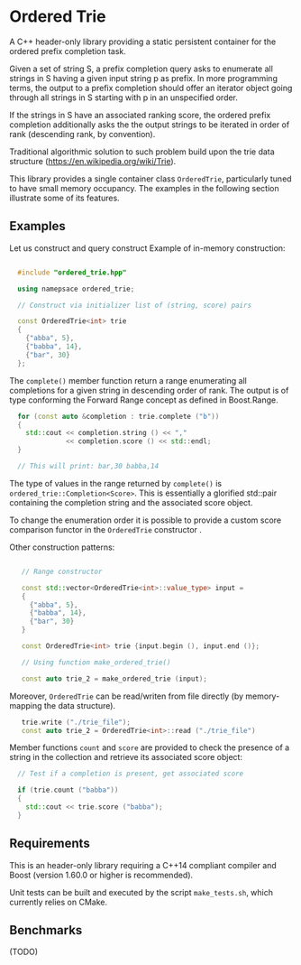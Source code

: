 
Ordered Trie
====================================

A C++ header-only library providing a static persistent container for the ordered prefix completion task.

Given a set of string S, a prefix completion query asks to enumerate all strings in S having a given input string p as prefix. In more programming terms, the output to a prefix completion should offer an iterator object going through all strings in S starting with p in an unspecified order.

If the strings in S have an associated ranking score, the ordered prefix completion additionally asks the the output strings to be iterated in order of rank (descending rank, by convention).

Traditional algorithmic solution to such problem build upon the trie data structure (https://en.wikipedia.org/wiki/Trie).

This library provides a single container class ```OrderedTrie```, particularly tuned to have small memory occupancy. The examples in the following section illustrate some of its features.

Examples
-------------

Let us construct and query construct Example of in-memory construction:

```cpp

  #include "ordered_trie.hpp"

  using namepsace ordered_trie;

  // Construct via initializer list of (string, score) pairs

  const OrderedTrie<int> trie
  {
    {"abba", 5},
    {"babba", 14},
    {"bar", 30}
  };
```

The ```complete()``` member function return a range enumerating all completions for a given string in descending order of rank. The output is of type conforming the Forward Range concept as defined in Boost.Range. 

```cpp
  for (const auto &completion : trie.complete ("b"))
  {
    std::cout << completion.string () << ","
              << completion.score () << std::endl;
  }

  // This will print: bar,30 babba,14

```
The type of values in the range returned by ```complete()``` is ```ordered_trie::Completion<Score>```. This is essentially a glorified std::pair containing the completion string and the associated score object.

To change the enumeration order it is possible to provide a custom score comparison functor in the ```OrderedTrie``` constructor .

Other construction patterns:

```cpp

   // Range constructor

   const std::vector<OrderedTrie<int>::value_type> input =
   {
     {"abba", 5},
     {"babba", 14},
     {"bar", 30}
   }

   const OrderedTrie<int> trie {input.begin (), input.end ()};

   // Using function make_ordered_trie()

   const auto trie_2 = make_ordered_trie (input);
```

Moreover, ```OrderedTrie``` can be read/writen from file directly (by memory-mapping the data structure). 

```cpp
   trie.write ("./trie_file");
   const auto trie_2 = OrderedTrie<int>::read ("./trie_file")
```

Member functions ```count``` and ```score``` are provided to check the presence of a string in the collection and retrieve its associated score object:

```cpp
  // Test if a completion is present, get associated score

  if (trie.count ("babba"))
  {
    std::cout << trie.score ("babba");
  }
```


Requirements
-------------

This is an header-only library requiring a C++14 compliant compiler and Boost (version 1.60.0 or higher is recommended).

Unit tests can be built and executed by the script `make_tests.sh`, which currently relies on CMake.

Benchmarks
-------------------------------

(TODO)


